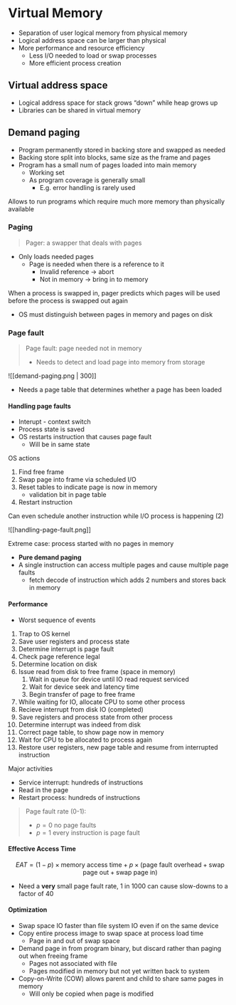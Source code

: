 # Virtual Memory

- Separation of user logical memory from physical memory
- Logical address space can be larger than physical
- More performance and resource efficiency
	- Less I/O needed to load or swap processes
	- More efficient process creation

## Virtual address space

- Logical address space for stack grows “down” while heap grows up
- Libraries can be shared in virtual memory

## Demand paging

- Program permanently stored in backing store and swapped as needed
- Backing store split into blocks, same size as the frame and pages
- Program has a small num of pages loaded into main memory
	- Working set
	- As program coverage is generally small
		- E.g. error handling is rarely used


Allows to run programs which require much more memory than physically available


### Paging

> Pager: a swapper that deals with pages

- Only loads needed pages
	- Page is needed when there is a reference to it
		- Invalid reference → abort
		- Not in memory → bring in to memory

When a process is swapped in, pager predicts which pages will be used before the process is swapped out again

- OS must distinguish between pages in memory and pages on disk

### Page fault

> Page fault: page needed not in memory
> - Needs to detect and load page into memory from storage


![[demand-paging.png | 300]]

- Needs a page table that determines whether a page has been loaded

#### Handling page faults

- Interupt - context switch
- Process state is saved
- OS restarts instruction that causes page fault
	- Will be in same state

OS actions
1. Find free frame
2. Swap page into frame via scheduled I/O
3. Reset tables to indicate page is now in memory
	- validation bit in page table
4. Restart instruction

Can even schedule another instruction while I/O process is happening (2)

![[handling-page-fault.png]]

Extreme case: process started with no pages in memory
- **Pure demand paging**
- A single instruction can access multiple pages and cause multiple page faults
	- fetch decode of instruction which adds 2 numbers and stores back in memory



#### Performance 
- Worst sequence of events

1. Trap to OS kernel
2. Save user registers and process state
3. Determine interrupt is page fault
4. Check page reference legal
5. Determine location on disk
6. Issue read from disk to free frame (space in memory)
	1. Wait in queue for device until IO read request serviced
	2.  Wait for device seek and latency time
	3. Begin transfer of page to free frame
7. While waiting for IO, allocate CPU to some other process
8. Recieve interrupt from disk IO (completed)
9. Save registers and process state from other process
10. Determine interrupt was indeed from disk
11. Correct page table, to show page now in memory
12. Wait for CPU to be allocated to process again
13. Restore user registers, new page table and resume from interrupted instruction

Major activities
- Service interrupt: hundreds of instructions
- Read in the page
- Restart process: hundreds of instructions

> Page fault rate (0-1): 
> - $p = 0$ no  page faults
> - $p = 1$ every instruction is page fault

#### Effective Access Time

$$EAT = (1-p) \times \text{memory access time} + p \times(\text{page fault overhead} + \text{swap page out} + \text{swap page in})$$

 - Need a **very** small page fault rate, 1 in 1000 can cause slow-downs to a factor of 40

#### Optimization

- Swap space IO faster than file system IO even if on the same device
- Copy entire process image to swap space at process load time
	- Page in and out of swap space
- Demand page in from program binary, but discard rather than paging out when freeing frame
	- Pages not associated with file
	- Pages modified in memory but not yet written back to system
- Copy-on-Write (COW) allows parent and child to share same pages in memory
	- Will only be copied when page is modified